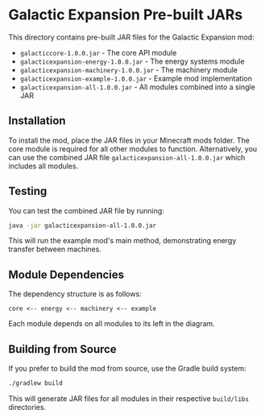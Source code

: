 # Galactic Expansion Pre-built JARs

This directory contains pre-built JAR files for the Galactic Expansion mod:

- `galacticcore-1.0.0.jar` - The core API module
- `galacticexpansion-energy-1.0.0.jar` - The energy systems module 
- `galacticexpansion-machinery-1.0.0.jar` - The machinery module
- `galacticexpansion-example-1.0.0.jar` - Example mod implementation
- `galacticexpansion-all-1.0.0.jar` - All modules combined into a single JAR

## Installation

To install the mod, place the JAR files in your Minecraft mods folder. The core module is required
for all other modules to function. Alternatively, you can use the combined JAR file
`galacticexpansion-all-1.0.0.jar` which includes all modules.

## Testing

You can test the combined JAR file by running:

```bash
java -jar galacticexpansion-all-1.0.0.jar
```

This will run the example mod's main method, demonstrating energy transfer between machines.

## Module Dependencies

The dependency structure is as follows:

```
core <-- energy <-- machinery <-- example
```

Each module depends on all modules to its left in the diagram.

## Building from Source

If you prefer to build the mod from source, use the Gradle build system:

```bash
./gradlew build
```

This will generate JAR files for all modules in their respective `build/libs` directories.